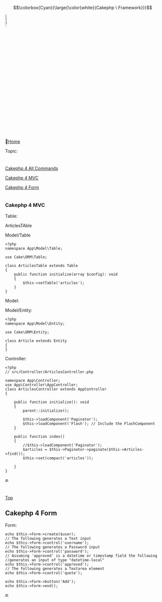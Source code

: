 $$\colorbox{Cyan}{\large{\color{white}{Cakephp \ Framework}}}$$

<img src="#" alt="Docker Image Loading....." width="10%">

:link:[Home](all-file-links.md)     


<a name="top"></a>
Topic: 
#
 [Cakephp 4 All Commands](#cakephp-cmds) 
 
 [Cakephp 4 MVC](#cakephp4-mvc)
 
 [Cakephp 4 Form](#cakephp4-form)
 
#  


<a name="cakephp4-mvc"></a>
### Cakephp 4 MVC

Table: 

ArticlesTAble

 Model/Table
 
    <?php
    namespace App\Model\Table;

    use Cake\ORM\Table;

    class ArticlesTable extends Table
    {
        public function initialize(array $config): void
        {
            $this->setTable('articles');
        }
    }


Model:

Model/Entity:

    <?php
    namespace App\Model\Entity;

    use Cake\ORM\Entity;

    class Article extends Entity
    {
    }


Controller: 

    <?php
    // src/Controller/ArticlesController.php

    namespace App\Controller;
    use App\Controller\AppController;
    class ArticlesController extends AppController
    {

        public function initialize(): void
        {
            parent::initialize();

            $this->loadComponent('Paginator');
            $this->loadComponent('Flash'); // Include the FlashComponent
        }

        public function index()
        {
            //$this->loadComponent('Paginator');
            $articles = $this->Paginator->paginate($this->Articles->find());    
            $this->set(compact('articles'));

        }
    }


:end: 
#


[Top](#top)
<a name="cakephp4-form"></a>

## Cakephp 4 Form 

Form: 

    echo $this->Form->create($user);
    // The following generates a Text input
    echo $this->Form->control('username');
    // The following generates a Password input
    echo $this->Form->control('password');
    // Assuming 'approved' is a datetime or timestamp field the following
    //generates an input of type "datetime-local"
    echo $this->Form->control('approved');
    // The following generates a Textarea element
    echo $this->Form->control('quote');

    echo $this->Form->button('Add');
    echo $this->Form->end();


:end:





